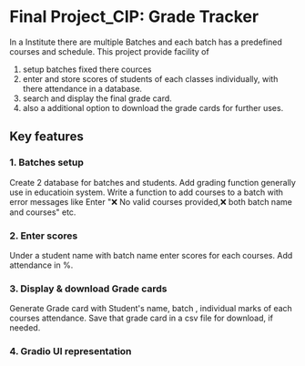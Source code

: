 # **Final Project_CIP: Grade Tracker**
In a Institute there are multiple Batches and each batch has a predefined courses and schedule. This project provide facility of 
1. setup batches fixed there cources
2. enter and store scores of students of each classes individually, with there attendance in a database.
3. search and display the final grade card.
4. also a additional option to download the grade cards for further uses.

## Key features
### 1. Batches setup
Create 2 database for batches and students.
Add grading function generally use in educatioin system.
Write a function to add courses to a batch with error messages like Enter "❌ No valid courses provided,❌ both batch name and courses" etc.

### 2. Enter scores
Under a student name with batch name enter scores for each courses.
Add attendance in %.

### 3. Display & download Grade cards
Generate Grade card with Student's name, batch , individual marks of each courses attendance.
Save that grade card in a csv file for download, if needed.

### 4. Gradio UI representation


